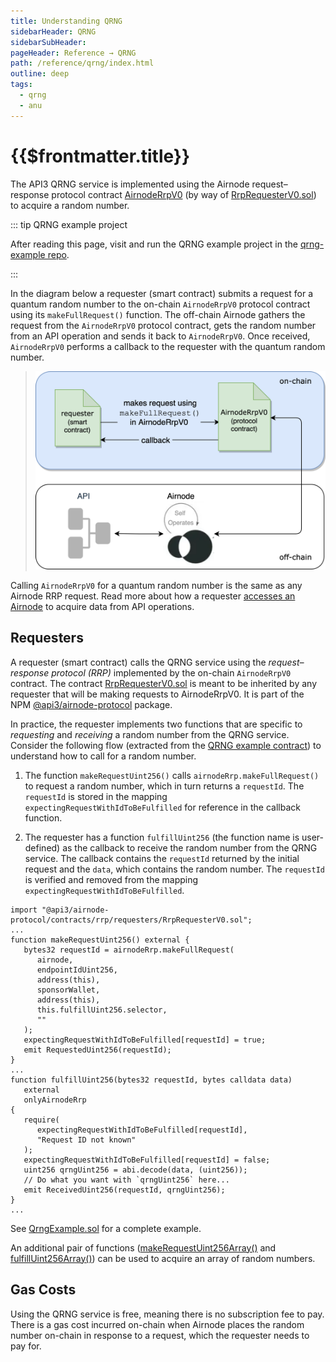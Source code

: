 ```yaml
---
title: Understanding QRNG
sidebarHeader: QRNG
sidebarSubHeader:
pageHeader: Reference → QRNG
path: /reference/qrng/index.html
outline: deep
tags:
  - qrng
  - anu
---
```


<PageHeader/>

<SearchHighlight/>

# {{$frontmatter.title}}

The API3 QRNG service is implemented using the Airnode request–response protocol
contract
[AirnodeRrpV0](https://github.com/api3dao/airnode/blob/master/packages/airnode-protocol/contracts/rrp/AirnodeRrpV0.sol)<ExternalLinkImage/>
(by way of
[RrpRequesterV0.sol](https://github.com/api3dao/airnode/blob/master/packages/airnode-protocol/contracts/rrp/requesters/RrpRequesterV0.sol)<ExternalLinkImage/>)
to acquire a random number.

::: tip QRNG example project

After reading this page, visit and run the QRNG example project in the
[qrng-example repo](https://github.com/api3dao/qrng-example/blob/main/README.md)<ExternalLinkImage/>.

:::

In the diagram below a requester (smart contract) submits a request for a
quantum random number to the on-chain `AirnodeRrpV0` protocol contract using its
`makeFullRequest()` function. The off-chain Airnode gathers the request from the
`AirnodeRrpV0` protocol contract, gets the random number from an API operation
and sends it back to `AirnodeRrpV0`. Once received, `AirnodeRrpV0` performs a
callback to the requester with the quantum random number.

> <img src="./assets/images/access-overview.png" width="500"  />

Calling `AirnodeRrpV0` for a quantum random number is the same as any Airnode
RRP request. Read more about how a requester
[accesses an Airnode](/reference/airnode/latest/concepts/airnode.md) to acquire
data from API operations.

## Requesters

A requester (smart contract) calls the QRNG service using the _request–response
protocol (RRP)_ implemented by the on-chain `AirnodeRrpV0` contract. The
contract
[RrpRequesterV0.sol](https://github.com/api3dao/airnode/blob/master/packages/airnode-protocol/contracts/rrp/requesters/RrpRequesterV0.sol)<ExternalLinkImage/>
is meant to be inherited by any requester that will be making requests to
AirnodeRrpV0. It is part of the NPM
[@api3/airnode-protocol](https://www.npmjs.com/package/@api3/airnode-protocol)<ExternalLinkImage/>
package.

In practice, the requester implements two functions that are specific to
_requesting_ and _receiving_ a random number from the QRNG service. Consider the
following flow (extracted from the
[QRNG example contract](https://github.com/api3dao/qrng-example/blob/main/contracts/QrngExample.sol)<ExternalLinkImage/>)
to understand how to call for a random number.

1. The function `makeRequestUint256()` calls `airnodeRrp.makeFullRequest()` to
   request a random number, which in turn returns a `requestId`. The `requestId`
   is stored in the mapping `expectingRequestWithIdToBeFulfilled` for reference
   in the callback function.

2. The requester has a function `fulfillUint256` (the function name is
   user-defined) as the callback to receive the random number from the QRNG
   service. The callback contains the `requestId` returned by the initial
   request and the `data`, which contains the random number. The `requestId` is
   verified and removed from the mapping `expectingRequestWithIdToBeFulfilled`.

```solidity
import "@api3/airnode-protocol/contracts/rrp/requesters/RrpRequesterV0.sol";
...
function makeRequestUint256() external {
   bytes32 requestId = airnodeRrp.makeFullRequest(
      airnode,
      endpointIdUint256,
      address(this),
      sponsorWallet,
      address(this),
      this.fulfillUint256.selector,
      ""
   );
   expectingRequestWithIdToBeFulfilled[requestId] = true;
   emit RequestedUint256(requestId);
}
...
function fulfillUint256(bytes32 requestId, bytes calldata data)
   external
   onlyAirnodeRrp
{
   require(
      expectingRequestWithIdToBeFulfilled[requestId],
      "Request ID not known"
   );
   expectingRequestWithIdToBeFulfilled[requestId] = false;
   uint256 qrngUint256 = abi.decode(data, (uint256));
   // Do what you want with `qrngUint256` here...
   emit ReceivedUint256(requestId, qrngUint256);
}
...
```

See [QrngExample.sol](./qrng-example.md) for a complete example.

An additional pair of functions
([makeRequestUint256Array()](https://github.com/api3dao/qrng-example/blob/main/contracts/QrngExample.sol#L98-L113)<ExternalLinkImage/>
and
[fulfillUint256Array()](https://github.com/api3dao/qrng-example/blob/main/contracts/QrngExample.sol#L115-L131)<ExternalLinkImage/>)
can be used to acquire an array of random numbers.

## Gas Costs

Using the QRNG service is free, meaning there is no subscription fee to pay.
There is a gas cost incurred on-chain when Airnode places the random number
on-chain in response to a request, which the requester needs to pay for.
